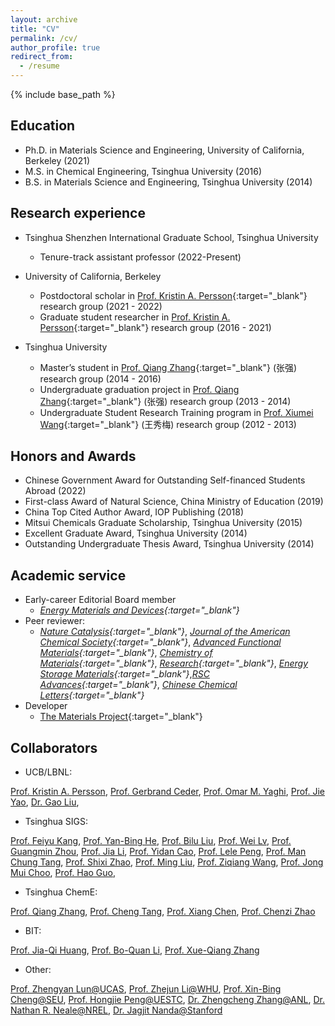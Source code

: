 ```yaml
---
layout: archive
title: "CV"
permalink: /cv/
author_profile: true
redirect_from:
  - /resume
---
```


{% include base_path %}

## Education
* Ph.D. in Materials Science and Engineering, University of California, Berkeley (2021)
* M.S. in Chemical Engineering, Tsinghua University (2016)
* B.S. in Materials Science and Engineering, Tsinghua University (2014)

## Research experience
* Tsinghua Shenzhen International Graduate School, Tsinghua University
  * Tenure-track assistant professor (2022-Present)

* University of California, Berkeley
  * Postdoctoral scholar in [Prof. Kristin A. Persson](https://perssongroup.lbl.gov/){:target="_blank"} research group (2021 - 2022)
  * Graduate student researcher in [Prof. Kristin A. Persson](https://perssongroup.lbl.gov/){:target="_blank"} research group (2016 - 2021)

* Tsinghua University
  * Master’s student in [Prof. Qiang Zhang](https://www.qianggroup.com/wp/en/home/){:target="_blank"} (张强) research group (2014 - 2016)
  * Undergraduate graduation project in [Prof. Qiang Zhang](https://www.qianggroup.com/wp/en/home/){:target="_blank"} (张强) research group (2013 - 2014)
  * Undergraduate Student Research Training program in [Prof. Xiumei Wang](https://www.mse.tsinghua.edu.cn/info/1024/1601.htm){:target="_blank"} (王秀梅) research group (2012 - 2013)

## Honors and Awards
* Chinese Government Award for Outstanding Self-financed Students Abroad (2022)
* First-class Award of Natural Science, China Ministry of Education (2019)
*	China Top Cited Author Award, IOP Publishing (2018)
*	Mitsui Chemicals Graduate Scholarship, Tsinghua University (2015)
*	Excellent Graduate Award, Tsinghua University (2014)
*	Outstanding Undergraduate Thesis Award, Tsinghua University (2014)
  
## Academic service
* Early-career Editorial Board member
  * *[Energy Materials and Devices](https://www.sciopen.com/journal/3005-3315){:target="_blank"}*
* Peer reviewer: 
  * *[Nature Catalysis](https://www.nature.com/natcatal/){:target="_blank"}*, *[Journal of the American Chemical Society](https://pubs.acs.org/journal/jacsat){:target="_blank"}*, *[Advanced Functional Materials](https://onlinelibrary.wiley.com/journal/16163028){:target="_blank"}*, *[Chemistry of Materials](https://pubs.acs.org/journal/cmatex){:target="_blank"}*, *[Research](https://spj.sciencemag.org/journals/research/){:target="_blank"}*, *[Energy Storage Materials](https://www.sciencedirect.com/journal/energy-storage-materials){:target="_blank"}*,*[RSC Advances](https://www.rsc.org/journals-books-databases/about-journals/rsc-advances/){:target="_blank"}*, *[Chinese Chemical Letters](https://www.journals.elsevier.com/chinese-chemical-letters/){:target="_blank"}*
* Developer
  * [The Materials Project](https://materialsproject.org/about){:target="_blank"}

## Collaborators
* UCB/LBNL:

[Prof. Kristin A. Persson](https://perssongroup.lbl.gov/), 
[Prof. Gerbrand Ceder](https://ceder.berkeley.edu/), 
[Prof. Omar M. Yaghi](https://chemistry.berkeley.edu/faculty/chem/yaghi), 
[Prof. Jie Yao](https://mse.berkeley.edu/people_new/yao/), 
[Dr. Gao Liu](https://eta.lbl.gov/people/gao-liu), 

* Tsinghua SIGS:

[Prof. Feiyu Kang](https://www.sigs.tsinghua.edu.cn/kfy_en/list.htm), 
[Prof. Yan-Bing He](https://www.sigs.tsinghua.edu.cn/hyb_en/list.htm), 
[Prof. Bilu Liu](https://www.sigs.tsinghua.edu.cn/lbl_en/list.htm), 
[Prof. Wei Lv](https://www.sigs.tsinghua.edu.cn/lw_en/list.htm), 
[Prof. Guangmin Zhou](https://www.sigs.tsinghua.edu.cn/zgm_en/list.htm), 
[Prof. Jia Li](https://www.sigs.tsinghua.edu.cn/lj_en/main.htm), 
[Prof. Yidan Cao](https://www.sigs.tsinghua.edu.cn/cyd_en/main.htm), 
[Prof. Lele Peng](https://www.sigs.tsinghua.edu.cn/pll_en/main.htm), 
[Prof. Man Chung Tang](https://www.sigs.tsinghua.edu.cn/dmc_en/main.htm), 
[Prof. Shixi Zhao](https://www.sigs.tsinghua.edu.cn/zsx/main.htm), 
[Prof. Ming Liu](https://www.sigs.tsinghua.edu.cn/lm/main.htm), 
[Prof. Ziqiang Wang](https://www.sigs.tsinghua.edu.cn/wzq/list.htm), 
[Prof. Jong Mui Choo](https://www.sigs.tsinghua.edu.cn/ymz_en/main.htm), 
[Prof. Hao Guo](https://www.sigs.tsinghua.edu.cn/gh_en/main.htm), 

* Tsinghua ChemE:

[Prof. Qiang Zhang](https://www.chemeng.tsinghua.edu.cn/info/1168/2609.htm), 
[Prof. Cheng Tang](https://www.chemeng.tsinghua.edu.cn/info/1162/3559.htm), 
[Prof. Xiang Chen](https://www.chemeng.tsinghua.edu.cn/info/1095/3612.htm), 
[Prof. Chenzi Zhao](https://www.chemeng.tsinghua.edu.cn/info/1168/3613.htm)

* BIT:

[Prof. Jia-Qi Huang](https://arims.bit.edu.cn/xztd/jsml1/clkxygc/ba6437f3b7c3454d9142a411c12afb1a.htm), 
[Prof. Bo-Quan Li](https://arims.bit.edu.cn/xztd/jsml1/clkxygc/aaf6017b10874d6aae9213a51266dde0.htm), 
[Prof. Xue-Qiang Zhang](https://arims.bit.edu.cn/xztd/jsml1/clkxygc/d3dcff5d2b204b68924106af7f40ed35.htm)

* Other:

[Prof. Zhengyan Lun@UCAS](https://lungroup.github.io/), 
[Prof. Zhejun Li@WHU](http://jszy.whu.edu.cn/lizhejun/en/index.htm), 
[Prof. Xin-Bing Cheng@SEU](https://power.seu.edu.cn/cxb/list.htm), 
[Prof. Hongjie Peng@UESTC](https://faculty.uestc.edu.cn/penghongjie/en/index.htm), 
[Dr. Zhengcheng Zhang@ANL](https://www.anl.gov/profile/zhengcheng-zhang), 
[Dr. Nathan R. Neale@NREL](https://www.nrel.gov/research/staff/nathan-neale.html), 
[Dr. Jagjit Nanda@Stanford](https://www.ornl.gov/staff-profile/jagjit-nanda)

<script src="/assets/js/vanilla-back-to-top.min.js"></script>
<script>addBackToTop({
  diameter: 56,
  backgroundColor: '#ddd',
  textColor: '#003262'
})</script>
